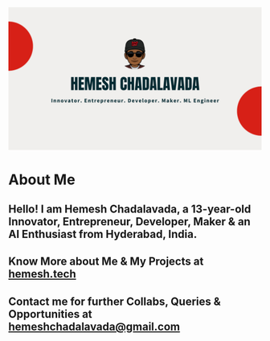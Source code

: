 ![GitHub Art](img.png)
# About Me
## Hello! I am **Hemesh Chadalavada**, a 13-year-old Innovator, Entrepreneur, Developer, Maker & an AI Enthusiast from Hyderabad, India.
## Know More about Me & My Projects at [hemesh.tech](https://hemesh.tech)
## Contact me for further Collabs, Queries & Opportunities at [hemeshchadalavada@gmail.com](mailto:hemeshchadalavada@gmail.com)

<!--
**hemesh2006/hemesh2006** is a ✨ _special_ ✨ repository because its `README.md` (this file) appears on your GitHub profile.

Here are some ideas to get you started:

- 🔭 I’m currently working on ...
- 🌱 I’m currently learning ...
- 👯 I’m looking to collaborate on ...
- 🤔 I’m looking for help with ...
- 💬 Ask me about ...
- 📫 How to reach me: ...
- 😄 Pronouns: ...
- ⚡ Fun fact: ...
-->
